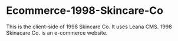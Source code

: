 # Ecommerce-1998-Skincare-Co
 This is the client-side of 1998 Skincare Co. It uses Leana CMS. 1998 Skinacare Co. is an e-commerce website.

